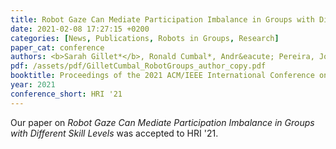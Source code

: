 ```yaml
---
title: Robot Gaze Can Mediate Participation Imbalance in Groups with Different Skill Levels
date: 2021-02-08 17:27:15 +0200
categories: [News, Publications, Robots in Groups, Research]
paper_cat: conference
authors: <b>Sarah Gillet*</b>, Ronald Cumbal*, Andr&eacute; Pereira, Jos&eacute; Lopes, Olov Engwall, Iolanda Leite
pdf: /assets/pdf/GilletCumbal_RobotGroups_author_copy.pdf
booktitle: Proceedings of the 2021 ACM/IEEE International Conference on Human-Robot Interaction, 2021, New York, NY, USA
year: 2021
conference_short: HRI '21
---
```


Our paper on <i>Robot Gaze Can Mediate Participation Imbalance in Groups with Different Skill Levels</i> was accepted to HRI '21. 

